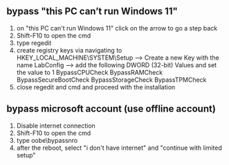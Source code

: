 ## bypass "this PC can’t run Windows 11"

1. on "this PC can't run Windows 11" click on the arrow to go a step back
2. Shift-F10 to open the cmd
3. type regedit
4. create registry keys via navigating to HKEY_LOCAL_MACHINE\SYSTEM\Setup
   --> Create a new Key with the name LabConfig
   --> add the following DWORD (32-bit) Values and set the value to 1
BypassCPUCheck
BypassRAMCheck
BypassSecureBootCheck
BypassStorageCheck
BypassTPMCheck
5. close regedit and cmd and proceed with the installation

## bypass microsoft account (use offline account)

1. Disable internet connection
2. Shift-F10 to open the cmd
3. type oobe\bypassnro
4. after the reboot, select "i don't have internet" and "continue with limited setup"
